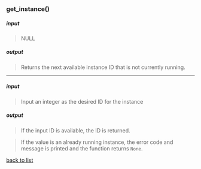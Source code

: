 ### get_instance()
##### input
>NULL

##### output
>Returns the next available instance ID that is not currently running.
-----------
##### input
>Input an integer as the desired ID for the instance

##### output
>If the input ID is available, the ID is returned.

>If the value is an already running instance, the error code and message is printed and the function returns `None`.

[back to list](../Index.md)
